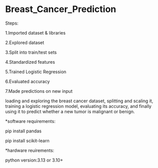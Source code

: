 # Breast_Cancer_Prediction

Steps:

1.Imported dataset & libraries

2.Explored dataset

3.Split into train/test sets

4.Standardized features

5.Trained Logistic Regression

6.Evaluated accuracy

7.Made predictions on new input

loading and exploring the breast cancer dataset, splitting and scaling it, training a logistic regression model, evaluating its accuracy, and finally using it to predict whether a new tumor is malignant or benign.

*software requirements:

pip install pandas

pip install scikit-learn

*hardware reuirements:

python version:3.13 or 3.10+
